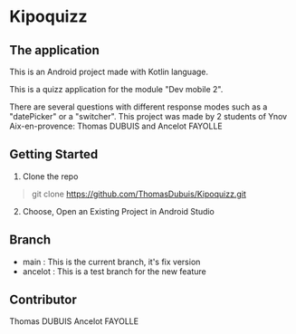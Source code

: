# Kipoquizz
## The application
This is an Android project made with Kotlin language.

This is a quizz application for the module "Dev mobile 2".

There are several questions with different response modes such as a "datePicker" or a "switcher".
This project was made by 2 students of Ynov Aix-en-provence: Thomas DUBUIS and Ancelot FAYOLLE

## Getting Started

1. Clone the repo

> git clone https://github.com/ThomasDubuis/Kipoquizz.git

2. Choose, Open an Existing Project in Android Studio

## Branch
- main : This is the current branch, it's fix version
- ancelot : This is a test branch for the new feature

## Contributor
Thomas DUBUIS
Ancelot FAYOLLE
